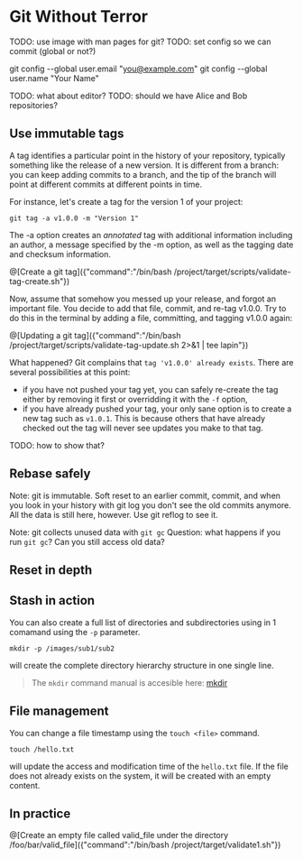 # Git Without Terror

TODO: use image with man pages for git?
TODO: set config so we can commit (global or not?)

  git config --global user.email "you@example.com"
  git config --global user.name "Your Name"

TODO: what about editor?
TODO: should we have Alice and Bob repositories?

## Use immutable tags

A tag identifies a particular point in the history of your repository, typically something like the release of a new version. It is different from a branch: you can keep adding commits to a branch, and the tip of the branch will point at different commits at different points in time.

For instance, let's create a tag for the version 1 of your project:

```
git tag -a v1.0.0 -m "Version 1"
```

The -a option creates an *annotated* tag with additional information including an author, a message specified by the -m option, as well as the tagging date and checksum information.

@[Create a git tag]({"command":"/bin/bash /project/target/scripts/validate-tag-create.sh"})

Now, assume that somehow you messed up your release, and forgot an important file. You decide to add that file, commit, and re-tag v1.0.0. Try to do this in the terminal by adding a file, committing, and tagging v1.0.0 again:

@[Updating a git tag]({"command":"/bin/bash /project/target/scripts/validate-tag-update.sh 2>&1 | tee lapin"})

What happened? Git complains that `tag 'v1.0.0' already exists`. There are several possibilities at this point:

  * if you have not pushed your tag yet, you can safely re-create the tag either by removing it first or overridding it with the `-f` option,
  * if you have already pushed your tag, your only sane option is to create a new tag such as `v1.0.1`. This is because others that have already checked out the tag will never see updates you make to that tag.

TODO: how to show that?

## Rebase safely

Note: git is immutable. Soft reset to an earlier commit, commit, and when you look in your history with git log you don't see the old commits anymore.
All the data is still here, however. Use git reflog to see it. 

Note: git collects unused data with `git gc`
Question: what happens if you run `git gc`? Can you still access old data?

## Reset in depth

## Stash in action


You can also create a full list of directories and subdirectories using in 1 comamand using the `-p` parameter.
```
mkdir -p /images/sub1/sub2
```
will create the complete directory hierarchy structure in one single line.

> The `mkdir` command manual is accesible here: [mkdir](http://man7.org/linux/man-pages/man1/mkdir.1.html)

## File management

You can change a file timestamp using the `touch <file>` command.
```
touch /hello.txt
```
will update the access and modification time of the `hello.txt` file. If the file does not already exists on the system, it will be created with an empty content.

## In practice
@[Create an empty file called valid_file under the directory /foo/bar/valid_file]({"command":"/bin/bash /project/target/validate1.sh"})
